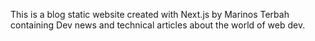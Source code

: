 This is a blog static website created with Next.js by Marinos Terbah containing Dev news and technical articles about the world of web dev.
